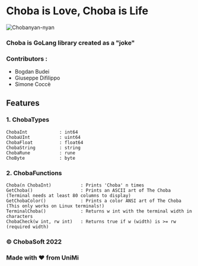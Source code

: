 # Choba is Love, Choba is Life

![Chobanyan-nyan](https://fumetteria.moe/wp-content/uploads/2022/12/choba.gif)

### Choba is GoLang library created as a "joke"

### Contributors :
* Bogdan Budei
* Giuseppe Difilippo
* Simone Coccè

## Features

### 1. ChobaTypes
    ChobaInt            : int64
    ChobaUInt           : uint64
    ChobaFloat          : float64
    ChobaString         : string
    ChobaRune           : rune
    ChoByte             : byte

### 2. ChobaFunctions
    Choba(n ChobaInt)           : Prints 'Choba' n times
    GetChoba()                  : Prints an ASCII art of The Choba      (Terminal needs at least 80 columns to display)
    GetChobaColor()             : Prints a color ANSI art of The Choba  (This only works on Linux terminals!)
    TerminalChoba()             : Returns w int with the terminal width in characters
    ChobaCheck(w int, rw int)   : Returns true if w (width) is >= rw (required width)

### © ChobaSoft 2022
### Made with ❤️ from UniMi